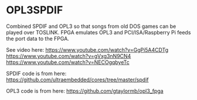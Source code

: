 # OPL3SPDIF

Combined SPDIF and OPL3 so that songs from old DOS games can be played over TOSLINK. FPGA emulates OPL3 and PCI/ISA/Raspberry Pi feeds the port data to the FPGA.

See video here:
https://www.youtube.com/watch?v=GgPi5A4CDTg
https://www.youtube.com/watch?v=gVxg3nN9CN4
https://www.youtube.com/watch?v=NECOgqbyeTc

SPDIF code is from here:
https://github.com/ultraembedded/cores/tree/master/spdif

OPL3 code is from here:
https://github.com/gtaylormb/opl3_fpga
